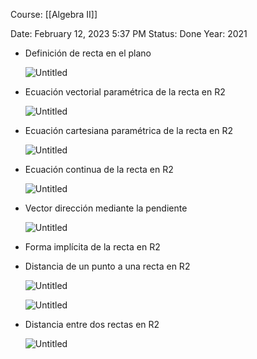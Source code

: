 Course: [[Algebra II]]

Date: February 12, 2023 5:37 PM
Status: Done
Year: 2021

- Definición de recta en el plano
    
    ![Untitled](Images/Rectas%20en%20R2/Untitled.png)
    
- Ecuación vectorial paramétrica de la recta en R2
    
    ![Untitled](Images/Rectas%20en%20R2/Untitled%201.png)
    
- Ecuación cartesiana paramétrica de la recta en R2
    
    ![Untitled](Images/Rectas%20en%20R2/Untitled%202.png)
    
- Ecuación continua de la recta en R2
    
    ![Untitled](Images/Rectas%20en%20R2/Untitled%203.png)
    
- Vector dirección mediante la pendiente
    
    ![Untitled](Images/Rectas%20en%20R2/Untitled%204.png)
    
- Forma implícita de la recta en R2
- Distancia de un punto a una recta en R2
    
    ![Untitled](Images/Rectas%20en%20R2/Untitled%205.png)
    
    ![Untitled](Images/Rectas%20en%20R2/Untitled%206.png)
    
- Distancia entre dos rectas en R2
    
    ![Untitled](Images/Rectas%20en%20R2/Untitled%207.png)